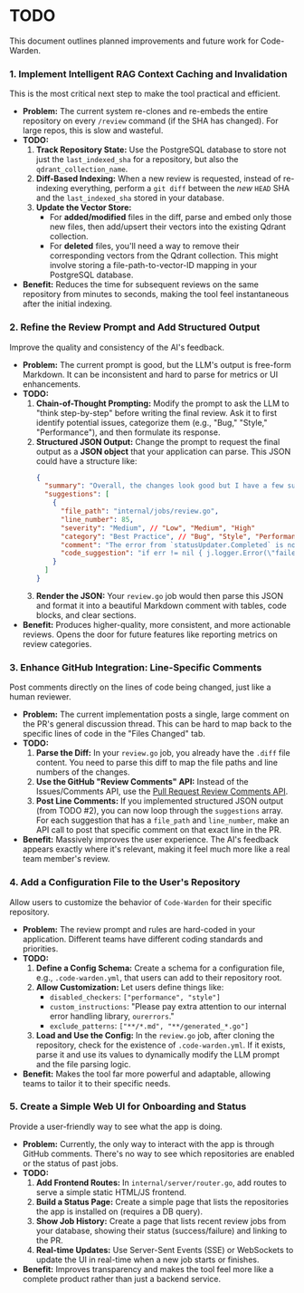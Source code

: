 # TODO

This document outlines planned improvements and future work for Code-Warden.

### 1. **Implement Intelligent RAG Context Caching and Invalidation**

This is the most critical next step to make the tool practical and efficient.

*   **Problem:** The current system re-clones and re-embeds the entire repository on every `/review` command (if the SHA has changed). For large repos, this is slow and wasteful.
*   **TODO:**
    1.  **Track Repository State:** Use the PostgreSQL database to store not just the `last_indexed_sha` for a repository, but also the `qdrant_collection_name`.
    2.  **Diff-Based Indexing:** When a new review is requested, instead of re-indexing everything, perform a `git diff` between the *new* `HEAD` SHA and the `last_indexed_sha` stored in your database.
    3.  **Update the Vector Store:**
        *   For **added/modified** files in the diff, parse and embed only those new files, then add/upsert their vectors into the existing Qdrant collection.
        *   For **deleted** files, you'll need a way to remove their corresponding vectors from the Qdrant collection. This might involve storing a file-path-to-vector-ID mapping in your PostgreSQL database.
*   **Benefit:** Reduces the time for subsequent reviews on the same repository from minutes to seconds, making the tool feel instantaneous after the initial indexing.

### 2. **Refine the Review Prompt and Add Structured Output**

Improve the quality and consistency of the AI's feedback.

*   **Problem:** The current prompt is good, but the LLM's output is free-form Markdown. It can be inconsistent and hard to parse for metrics or UI enhancements.
*   **TODO:**
    1.  **Chain-of-Thought Prompting:** Modify the prompt to ask the LLM to "think step-by-step" before writing the final review. Ask it to first identify potential issues, categorize them (e.g., "Bug," "Style," "Performance"), and then formulate its response.
    2.  **Structured JSON Output:** Change the prompt to request the final output as a **JSON object** that your application can parse. This JSON could have a structure like:
        ```json
        {
          "summary": "Overall, the changes look good but I have a few suggestions regarding error handling.",
          "suggestions": [
            {
              "file_path": "internal/jobs/review.go",
              "line_number": 85,
              "severity": "Medium", // "Low", "Medium", "High"
              "category": "Best Practice", // "Bug", "Style", "Performance"
              "comment": "The error from `statusUpdater.Completed` is not handled. While the job is ending, it's good practice to log this failure.",
              "code_suggestion": "if err != nil { j.logger.Error(\"failed to update final status\", \"error\", err) }"
            }
          ]
        }
        ```
    3.  **Render the JSON:** Your `review.go` job would then parse this JSON and format it into a beautiful Markdown comment with tables, code blocks, and clear sections.
*   **Benefit:** Produces higher-quality, more consistent, and more actionable reviews. Opens the door for future features like reporting metrics on review categories.

### 3. **Enhance GitHub Integration: Line-Specific Comments**

Post comments directly on the lines of code being changed, just like a human reviewer.

*   **Problem:** The current implementation posts a single, large comment on the PR's general discussion thread. This can be hard to map back to the specific lines of code in the "Files Changed" tab.
*   **TODO:**
    1.  **Parse the Diff:** In your `review.go` job, you already have the `.diff` file content. You need to parse this diff to map the file paths and line numbers of the changes.
    2.  **Use the GitHub "Review Comments" API:** Instead of the Issues/Comments API, use the [Pull Request Review Comments API](https://docs.github.com/en/rest/pulls/comments?apiVersion=2022-11-28#create-a-review-comment-for-a-pull-request).
    3.  **Post Line Comments:** If you implemented structured JSON output (from TODO #2), you can now loop through the `suggestions` array. For each suggestion that has a `file_path` and `line_number`, make an API call to post that specific comment on that exact line in the PR.
*   **Benefit:** Massively improves the user experience. The AI's feedback appears exactly where it's relevant, making it feel much more like a real team member's review.

### 4. **Add a Configuration File to the User's Repository**

Allow users to customize the behavior of `Code-Warden` for their specific repository.

*   **Problem:** The review prompt and rules are hard-coded in your application. Different teams have different coding standards and priorities.
*   **TODO:**
    1.  **Define a Config Schema:** Create a schema for a configuration file, e.g., `.code-warden.yml`, that users can add to their repository root.
    2.  **Allow Customization:** Let users define things like:
        *   `disabled_checkers`: `["performance", "style"]`
        *   `custom_instructions`: "Please pay extra attention to our internal error handling library, `ourerrors`."
        *   `exclude_patterns`: `["**/*.md", "**/generated_*.go"]`
    3.  **Load and Use the Config:** In the `review.go` job, after cloning the repository, check for the existence of `.code-warden.yml`. If it exists, parse it and use its values to dynamically modify the LLM prompt and the file parsing logic.
*   **Benefit:** Makes the tool far more powerful and adaptable, allowing teams to tailor it to their specific needs.

### 5. **Create a Simple Web UI for Onboarding and Status**

Provide a user-friendly way to see what the app is doing.

*   **Problem:** Currently, the only way to interact with the app is through GitHub comments. There's no way to see which repositories are enabled or the status of past jobs.
*   **TODO:**
    1.  **Add Frontend Routes:** In `internal/server/router.go`, add routes to serve a simple static HTML/JS frontend.
    2.  **Build a Status Page:** Create a simple page that lists the repositories the app is installed on (requires a DB query).
    3.  **Show Job History:** Create a page that lists recent review jobs from your database, showing their status (success/failure) and linking to the PR.
    4.  **Real-time Updates:** Use Server-Sent Events (SSE) or WebSockets to update the UI in real-time when a new job starts or finishes.
*   **Benefit:** Improves transparency and makes the tool feel more like a complete product rather than just a backend service.